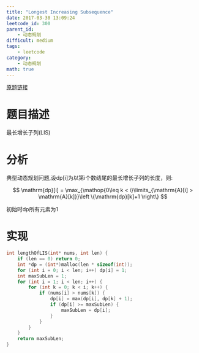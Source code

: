 ```yaml
---
title: "Longest Increasing Subsequence"
date: 2017-03-30 13:09:24
leetcode_id: 300
parent_id:
    - 动态规划
difficult: medium
tags:
    - leetcode
category:
    - 动态规划
math: true
---
```


[原题链接](https://leetcode.com/problems/longest-increasing-subsequence/#/description)

# 题目描述
最长增长子列(LIS)

# 分析
典型动态规划问题,设dp[i]为以第i个数结尾的最长增长子列的长度，则:

$$ \mathrm{dp}[i] = \max_{\mathop{0\leq k < i}\limits_{\mathrm{A}[i] > \mathrm{A}[k]}}\left \{\mathrm{dp}[k]+1  \right\} $$

初始时dp所有元素为1

# 实现

```c++
int lengthOfLIS(int* nums, int len) {
    if (len == 0) return 0;
    int *dp = (int*)malloc(len * sizeof(int));
    for (int i = 0; i < len; i++) dp[i] = 1;
    int maxSubLen = 1;
    for (int i = 1; i < len; i++) {
        for (int k = 0; k < i; k++) {
            if (nums[i] > nums[k]) {
                dp[i] = max(dp[i], dp[k] + 1);
                if (dp[i] >= maxSubLen) {
                    maxSubLen = dp[i];
                }
            }
        }
    }
    return maxSubLen;
}
```

